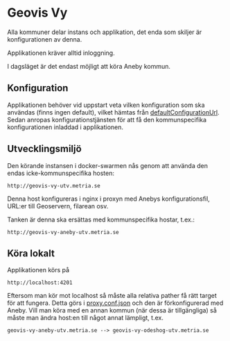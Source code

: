 # Geovis Vy
Alla kommuner delar instans och applikation, det enda som skiljer är konfigurationen av denna.

Applikationen kräver alltid inloggning.

I dagsläget är det endast möjligt att köra Aneby kommun.

## Konfiguration
Applikationen behöver vid uppstart veta vilken konfiguration som ska användas (finns ingen default),
vilket hämtas från [defaultConfigurationUrl](environments/environment.ts). Sedan anropas konfigurationstjänsten för
att få den kommunspecifika konfigurationen inladdad i applikationen.

## Utvecklingsmiljö
Den körande instansen i docker-swarmen nås genom att använda den endas icke-kommunspecifika hosten:

    http://geovis-vy-utv.metria.se

Denna host konfigureras i nginx i proxyn med Anebys konfigurationsfil, URL:er till Geoservern, filarean osv. 

Tanken är denna ska ersättas med kommunspecifika hostar, t.ex.:

    http://geovis-vy-aneby-utv.metria.se

## Köra lokalt
Applikationen körs på

    http://localhost:4201

Eftersom man kör mot localhost så måste alla relativa pather få rätt target för att fungera.
Detta görs i [proxy.conf.json](./proxy.conf.json) och den är förkonfigurerad med Aneby.
Vill man köra med en annan kommun (när dessa är tillgängliga) så måste man ändra host:en till något annat lämpligt, t.ex.

    geovis-vy-aneby-utv.metria.se --> geovis-vy-odeshog-utv.metria.se
